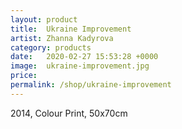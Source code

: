 ```yaml
---
layout: product
title:  Ukraine Improvement
artist: Zhanna Kadyrova
category: products
date:   2020-02-27 15:53:28 +0000
image:  ukraine-improvement.jpg
price: 
permalink: /shop/ukraine-improvement
---
```

2014, Colour Print, 50x70cm
